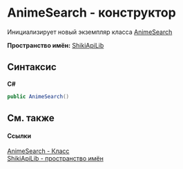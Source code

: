# AnimeSearch - конструктор
 

Инициализирует новый экземпляр класса <a href="T_ShikiApiLib_AnimeSearch.md">AnimeSearch</a>

**Пространство имён:**&nbsp;<a href="N_ShikiApiLib.md">ShikiApiLib</a><br />

## Синтаксис

**C#**<br />
``` C#
public AnimeSearch()
```


## См. также


#### Ссылки
<a href="T_ShikiApiLib_AnimeSearch.md">AnimeSearch - Класс</a><br /><a href="N_ShikiApiLib.md">ShikiApiLib - пространство имён</a><br />